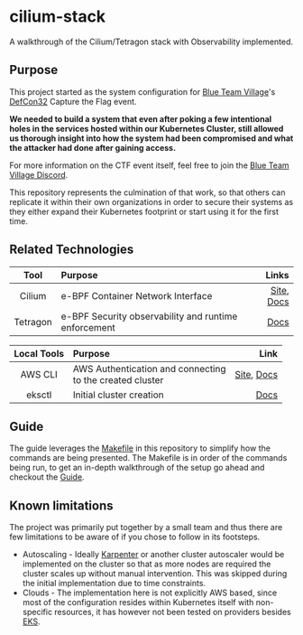# cilium-stack

A walkthrough of the Cilium/Tetragon stack with Observability implemented.

## Purpose

This project started as the system configuration for [Blue Team Village][btv]'s [DefCon32][defcon] Capture the Flag event.

**We needed to build a system that even after poking a few intentional holes in the services hosted within our Kubernetes Cluster, still allowed us thorough insight into how the system had been compromised and what the attacker had done after gaining access.**

For more information on the CTF event itself, feel free to join the [Blue Team Village Discord][btv-discord].

This repository represents the culmination of that work, so that others can replicate it within their own organizations in order to secure their systems as they either expand their Kubernetes footprint or start using it for the first time.

## Related Technologies

|   Tool   | Purpose                                              |                                    Links |
| :------: | :--------------------------------------------------- | ---------------------------------------: |
|  Cilium  | e-BPF Container Network Interface                    | [Site][cilium site], [Docs][cilium docs] |
| Tetragon | e-BPF Security observability and runtime enforcement |                    [Docs][tetragon docs] |

| Local Tools | Purpose                                                     |                 Link |
| :---------: | :---------------------------------------------------------- | -------------------: |
|   AWS CLI   | AWS Authentication and connecting<br>to the created cluster | [Site][aws cli site], [Docs][aws cli docs] |
|   eksctl    | Initial cluster creation                                    |  [Docs][eksctl docs] |

<!-- Add more details to list here to include the purpose of included technology -->

## Guide

The guide leverages the [Makefile][repo-makefile] in this repository to simplify how the commands are being presented. The Makefile is in order of the commands being run, to get an in-depth walkthrough of the setup go ahead and checkout the [Guide][repo-guide].

## Known limitations

The project was primarily put together by a small team and thus there are few limitations to be aware of if you chose to follow in its footsteps.

- Autoscaling - Ideally [Karpenter][karpenter] or another cluster autoscaler would be implemented on the cluster so that as more nodes are required the cluster scales up without manual intervention. This was skipped during the initial implementation due to time constraints.
- Clouds - The implementation here is not explicitly AWS based, since most of the configuration resides within Kubernetes itself with non-specific resources, it has however not been tested on providers besides [EKS][eks].


<!-- LINKS -->
[btv]: https://blueteamvillage.org/
[defcon]: https://defcon.org/
[btv-discord]: https://discord.gg/DnJTCZcT
[repo-makefile]: ./Makefile
[repo-guide]: ./GUIDE.md
[kubernetes node taints]: https://kubernetes.io/docs/concepts/scheduling-eviction/taint-and-toleration/
[karpenter]: https://karpenter.sh/
[eks]: https://aws.amazon.com/eks/
[aws cli site]: https://aws.amazon.com/cli/
[aws cli docs]: https://awscli.amazonaws.com/v2/documentation/api/latest/reference/index.html
[eksctl docs]: https://eksctl.io/getting-started/
[cilium site]: https://cilium.io/
[cilium docs]: https://docs.cilium.io/en/stable/
[tetragon docs]: https://tetragon.io/docs/
